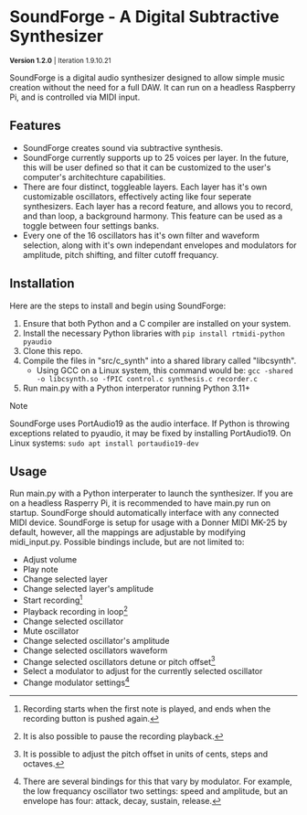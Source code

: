 # SoundForge - A Digital Subtractive Synthesizer
<sup>**Version 1.2.0**  |  Iteration 1.9.10.21 </sup>  
  
SoundForge is a digital audio synthesizer designed to allow simple music creation without the need for a full DAW. It can run on a headless Raspberry Pi, and is controlled via MIDI input.

## Features
- SoundForge creates sound via subtractive synthesis.
- SoundForge currently supports up to 25 voices per layer. In the future, this will be user defined so that it can be customized to the user's computer's architechture capabilities.
- There are four distinct, toggleable layers. Each layer has it's own customizable oscillators, effectively acting like four seperate synthesizers. Each layer has a record feature, and allows you to record, and than loop, a background harmony. This feature can be used as a toggle between four settings banks.
- Every one of the 16 oscillators has it's own filter and waveform selection, along with it's own independant envelopes and modulators for amplitude, pitch shifting, and filter cutoff frequancy.

## Installation
Here are the steps to install and begin using SoundForge:
1. Ensure that both Python and a C compiler are installed on your system.
2. Install the necessary Python libraries with `pip install rtmidi-python pyaudio`
3. Clone this repo.
4. Compile the files in "src/c_synth" into a shared library called "libcsynth".
    - Using GCC on a Linux system, this command would be: `gcc -shared -o libcsynth.so -fPIC control.c synthesis.c recorder.c`
5. Run main.py with a Python interperator running Python 3.11+
> [!NOTE]
> SoundForge uses PortAudio19 as the audio interface. If Python is throwing exceptions related to pyaudio, it may be fixed by installing PortAudio19.
> On Linux systems: `sudo apt install portaudio19-dev`

## Usage
Run main.py with a Python interperater to launch the synthesizer. If you are on a headless Rasperry Pi, it is recommended to have main.py run on startup. SoundForge should automatically interface with any connected MIDI device. SoundForge is setup for usage with a Donner MIDI MK-25 by default, however, all the mappings are adjustable by modifying midi_input.py.
Possible bindings include, but are not limited to:
- Adjust volume
- Play note
- Change selected layer
- Change selected layer's amplitude
- Start recording[^1]
- Playback recording in loop[^2]
- Change selected oscillator
- Mute oscillator
- Change selected oscillator's amplitude
- Change selected oscillators waveform
- Change selected oscillators detune or pitch offset[^3]
- Select a modulator to adjust for the currently selected oscillator
- Change modulator settings[^4]

[^1]: Recording starts when the first note is played, and ends when the recording button is pushed again.  
[^2]: It is also possible to pause the recording playback.  
[^3]: It is possible to adjust the pitch offset in units of cents, steps and octaves.
[^4]: There are several bindings for this that vary by modulator. For example, the low frequancy oscillator two settings: speed and amplitude, but an envelope has four: attack, decay, sustain, release.  
